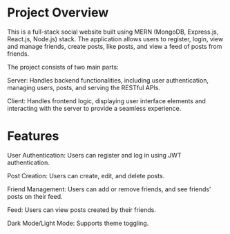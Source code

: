 # Project Overview

This is a full-stack social website built using MERN (MongoDB, Express.js, React.js, Node.js) stack. The application allows users to register, login, view and manage friends, create posts, like posts, and view a feed of posts from friends.

The project consists of two main parts:

Server: Handles backend functionalities, including user authentication, managing users, posts, and serving the RESTful APIs.

Client: Handles frontend logic, displaying user interface elements and interacting with the server to provide a seamless experience.

# Features

User Authentication: Users can register and log in using JWT authentication.

Post Creation: Users can create, edit, and delete posts.

Friend Management: Users can add or remove friends, and see friends' posts on their feed.

Feed: Users can view posts created by their friends.

Dark Mode/Light Mode: Supports theme toggling.